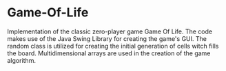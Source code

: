 # Game-Of-Life
Implementation of the classic zero-player game Game Of Life.
The code makes use of the Java Swing Library for creating the game's GUI.
The random class is utilized for creating the initial generation of cells witch fills the board.
Multidimensional arrays are used in the creation of the game algorithm.
